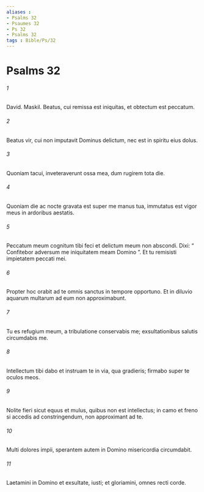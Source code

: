 ```yaml
---
aliases : 
- Psalms 32
- Psaumes 32
- Ps 32
- Psalms 32
tags : Bible/Ps/32
---
```


# Psalms 32

###### 1
David. Maskil. Beatus, cui remissa est iniquitas, et obtectum est peccatum.
###### 2
Beatus vir, cui non imputavit Dominus delictum, nec est in spiritu eius dolus.
###### 3
Quoniam tacui, inveteraverunt ossa mea, dum rugirem tota die.
###### 4
Quoniam die ac nocte gravata est super me manus tua, immutatus est vigor meus in ardoribus aestatis.
###### 5
Peccatum meum cognitum tibi feci et delictum meum non abscondi. Dixi: “ Confitebor adversum me iniquitatem meam Domino ”. Et tu remisisti impietatem peccati mei.
###### 6
Propter hoc orabit ad te omnis sanctus in tempore opportuno. Et in diluvio aquarum multarum ad eum non approximabunt.
###### 7
Tu es refugium meum, a tribulatione conservabis me; exsultationibus salutis circumdabis me.
###### 8
Intellectum tibi dabo et instruam te in via, qua gradieris; firmabo super te oculos meos.
###### 9
Nolite fieri sicut equus et mulus, quibus non est intellectus; in camo et freno si accedis ad constringendum, non approximant ad te.
###### 10
Multi dolores impii, sperantem autem in Domino misericordia circumdabit.
###### 11
Laetamini in Domino et exsultate, iusti; et gloriamini, omnes recti corde.
